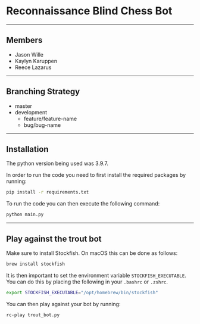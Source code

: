 # Reconnaissance Blind Chess Bot

---

## Members

- Jason Wille
- Kaylyn Karuppen
- Reece Lazarus

---

## Branching Strategy

- master
- development
  - feature/feature-name
  - bug/bug-name

---

## Installation

The python version being used was 3.9.7.

In order to run the code you need to first install the required packages by running:

```bash
pip install -r requirements.txt
```

To run the code you can then execute the following command:

```bash
python main.py
```

---

## Play against the trout bot

Make sure to install Stockfish. On macOS this can be done as follows:

```bash
brew install stockfish
```

It is then important to set the environment variable `STOCKFISH_EXECUTABLE`. You can do this by placing the following in your `.bashrc` or `.zshrc`.

```bash
export STOCKFISH_EXECUTABLE="/opt/homebrew/bin/stockfish"
```

You can then play against your bot by running:

```bash
rc-play trout_bot.py
```
